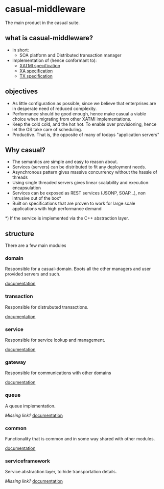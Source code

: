 # casual-middleware

The main product in the casual suite.

## what is casual-middleware?

* In short: 
    * SOA platform and Distributed transaction manager
* Implementation of (hence conformant to):
    * [XATMI specification](http://pubs.opengroup.org/onlinepubs/9694999399/toc.pdf)
    * [XA specification](http://pubs.opengroup.org/onlinepubs/009680699/toc.pdf)
    * [TX specification](http://pubs.opengroup.org/onlinepubs/9694999599/toc.pdf)


## objectives
* As little configuration as possible, since we believe that enterprises are in desperate need of reduced complexity.
* Performance should be good enough, hence make casual a viable choice when migrating from other XATMI implementations.
* Keep the cold cold, and the hot hot. To enable over provisioning, hence let the OS take care of scheduling.
* Productive. That is, the opposite of many of todays "application servers"


## Why casual?
* The semantics are simple and easy to reason about.
* Services (servers) can be distributed to fit any deployment needs.
* Asynchronous pattern gives massive concurrency without the hassle of threads
* Using single threaded servers gives linear scalability and execution encapsulation 
* Services can be exposed as REST services (JSONP, SOAP…), non intrusive out of the box\*
* Built on specifications that are proven to work for large scale applications with high performance demand

\*) If the service is implemented via the C++ abstraction layer.



## structure

There are a few main modules 


### domain

Responsible for a casual-domain. Boots all the other managers and user provided servers and such.

[documentation](./domain/readme.md)


### transaction

Responsible for distrubuted transactions.

[documentation](./transaction/documentation/api.md)


### service

Responsible for service lookup and management.

[documentation](./service/documentation/api.md)


### gateway

Responsible for communications with other domains

[documentation](./gateway/documentation/api.md)


### queue

A queue implementation.

*Missing link?* [documentation](./queue/documentation/api.md) 

### common

Functionality that is common and in some way shared with other modules. 

[documentation](./common/documentation/log.md)

### serviceframework

Service abstraction layer, to hide transportation details.

*Missing link?* [documentation](./serviceframework/readme.md)



